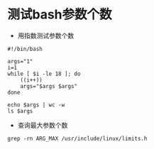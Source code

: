 # 测试bash参数个数

- 用指数测试参数个数

```shell
#!/bin/bash

args="1"
i=1
while [ $i -le 18 ]; do
    ((i++))
    args="$args $args"
done

echo $args | wc -w 
ls $args
```

- 查询最大参数个数

```shell
grep -rn ARG_MAX /usr/include/linux/limits.h
```